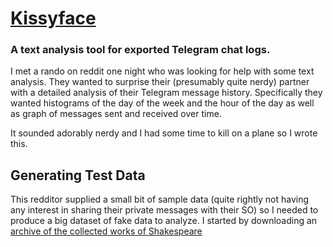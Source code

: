 # [Kissyface](https://www.youtube.com/watch?v=oZBFOH728pg)

### A text analysis tool for exported Telegram chat logs.

I met a rando on reddit one night who was looking for help with some text analysis. They wanted to surprise their (presumably quite nerdy) partner with a detailed analysis of their Telegram message history. Specifically they wanted histograms of the day of the week and the hour of the day as well as graph of messages sent and received over time.

It sounded adorably nerdy and I had some time to kill on a plane so I wrote this.

## Generating Test Data

This redditor supplied a small bit of sample data (quite rightly not having any interest in sharing their private messages with their SO) so I needed to produce a big dataset of fake data to analyze. I started by downloading an [archive of the collected works of Shakespeare](https://www.gutenberg.org/cache/epub/100/pg100.txt)

